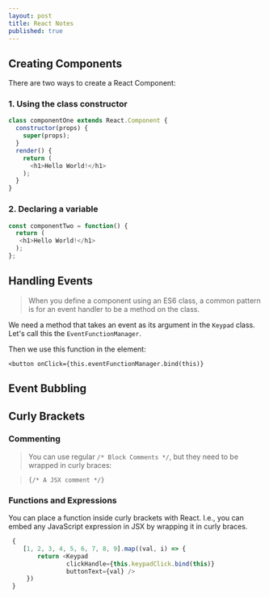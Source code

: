 ```yaml
---
layout: post
title: React Notes
published: true
---
```


## Creating Components

There are two ways to create a React Component:
### 1. Using the class constructor

```javascript
class componentOne extends React.Component {
  constructor(props) {
    super(props);
  }
  render() {
    return (
      <h1>Hello World!</h1>
    );
  }
}
```


### 2. Declaring a variable 

```javascript
const componentTwo = function() {
  return (
   <h1>Hello World!</h1>
  );
};
```

## Handling Events

> When you define a component using an ES6 class, a common pattern is for an event handler to be a method on the class.

We need a method that takes an event as its argument in the `Keypad` class. Let's call this the `EventFunctionManager`.

Then we use this function in the element:

`<button onClick={this.eventFunctionManager.bind(this)}`

## Event Bubbling


## Curly Brackets

### Commenting

> You can use regular `/* Block Comments */`, but they need to be wrapped in curly braces:

> `{/* A JSX comment */}`

### Functions and Expressions

You can place a function inside curly brackets with React. I.e., you can embed any JavaScript expression in JSX by wrapping it in curly braces.

```javascript
 {
    [1, 2, 3, 4, 5, 6, 7, 8, 9].map((val, i) => {
        return <Keypad 
                clickHandle={this.keypadClick.bind(this)}
                buttonText={val} />
     })
 }
```





